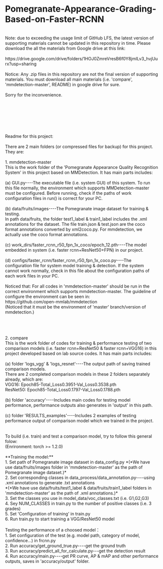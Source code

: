 # Pomegranate-Appearance-Grading-Based-on-Faster-RCNN
<br />
Note: due to exceeding the usage limit of GitHub LFS, the latest version of supporting materials cannot be updated in this repository in time. Please download the all the materials from Google drive at this link:<br />
<br />
https://drive.google.com/drive/folders/1HOJ0ZmreVresB6f0Y8jmILv3_hvjUurx?usp=sharing<br />
<br />
Notice: Any .zip files in this repository are not the final version of supporting materials. You must download all main materials (i.e. 'compare', 'mmdetection-master', README) in google drive for sure.<br />
<br />
Sorry for the inconvenience.
<br />
<br />
<br />
<br />
<br />
<br />
<br />
<br />
Readme for this project: <br />
<br />
There are 2 main folders (or compressed files for backup) for this project. They are: <br />
<br />
1. mmdetection-master<br />
This is the work folder of the 'Pomegranate Appearance Quality Recognition System' in this project based on MMDetection. It has main parts includes: <br />
<br />
(a) GUI.py----The executable file (i.e. system GUI) of this system. To run this file normally, the environment which supports MMDetection-master must be configured. Before running, check if the paths of work configuration files in run() is correct for your PC. <br />
<br />
(b) data/fruits/images----The Pomegranate image dataset for training & testing.  <br />
In path data/fruits, the folder test1_label & train1_label includes the .xml annotations for the dataset. The file train.json & test.json are the coco format annotations converted by xml2coco.py. For mmdetection, we actually use the coco format annotations. <br />
<br />
(c) work_dirs/faster_rcnn_r50_fpn_1x_coco/epoch_12.pth----The model embedded in system (i.e. faster rcnn+ResNet50+FPN) in our project.  <br />
<br />
(d) configs/faster_rcnn/faster_rcnn_r50_fpn_1x_coco.py----The configuration file for system model training & detection. If the system cannot work normally, check in this file about the configuration paths of each work files in your PC. <br />
<br />
Noticed that: For all codes in 'mmdetection-master' should be run in the correct environment which supports mmdetection-master. The guideline of configure the environment can be seen in: <br />
https://github.com/open-mmlab/mmdetection <br />
(Noticed that it must be the environment of 'master' branch/version of mmdetection.)<br />
<br />
<br />
<br />
<br />
2. compare<br />
This is the work folder of codes for training & performance testing of two comparison models (i.e. faster rcnn+ResNet50 & faster rcnn+VGG16) in this project developed based on lab source codes. It has main parts includes:<br />
<br />
(a) folder 'logs_vgg' & 'logs_resnet'----The output path of saving trained comparison models.<br />
There are 2 completed comparison models in these 2 folders separately already, which are:<br />
VGG16: Epoch85-Total_Loss0.3951-Val_Loss0.3538.pth<br />
ResNet50: Epoch85-Total_Loss0.1797-Val_Loss0.1788.pth<br />
<br />
(b) folder 'accuracy'----Includes main codes for testing model performance, performance outputs also generates in 'output' in this path.<br />
<br />
(c) folder 'RESULTS_examples'----Includes 2 examples of testing performance output of comparison model which we trained in the project.<br />
<br />
<br />
To build (i.e. train) and test a comparison model, try to follow this general folow:<br />
(Enrironment: torch >= 1.2.0)<br />
<br />
**Training the model:**<br />
1. Set path of Pomegranate image dataset in data_config.py
*(*We have use data/fruits/images folder in 'mmdetection-master' as the path of Pomegranate image dataset.)*<br />
2. Set corresponding classes in data_process/data_annotation.py----using .xml annotations to generate .txt annotations<br />
*(*We have use data/fruits/test1_label & data/fruits/train1_label folders in 'mmdetection-master' as the path of .xml annotations.)*<br />
3. Set the classes you use in model_data/voc_classes.txt (i.e. G1,G2,G3)<br />
4. Sey NUM_CLASSES in train.py to the number of positive classes (i.e. 3 grades)<br />
5. Set 'Configuration of training' in train.py<br />
6. Run train.py to start training a VGG/ResNet50 model<br />
<br />
Testing the performance of a choosed model：<br />
1. Set configuration of the test (e.g. model path, category of model, confidence...) in frcnn.py<br />
2. Run accuracy/get_ground_true.py----get the ground truth<br />
3. Run accuracy/predict_all_for_calculate.py---get the detection result<br />
4. Run accuracy/main.py----get PR curve, AP & mAP and other performance outputs, saves in 'accuracy/output' folder.<br />
